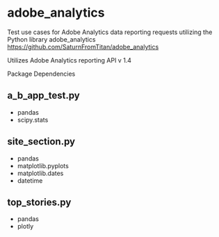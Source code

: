 # adobe_analytics

Test use cases for Adobe Analytics data reporting requests utilizing the Python library adobe_analytics https://github.com/SaturnFromTitan/adobe_analytics

Utilizes Adobe Analytics reporting API v 1.4

Package Dependencies
## a_b_app_test.py
* pandas
* scipy.stats

## site_section.py
* pandas
* matplotlib.pyplots
* matplotlib.dates
* datetime

## top_stories.py
* pandas
* plotly



